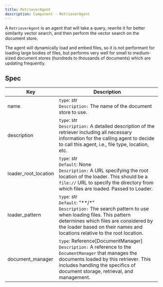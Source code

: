 ```yaml
---
title: RetrieverAgent
description: Component - RetrieverAgent
---
```

A `RetrieverAgent` is an agent that will take a query, rewrite it for better similarity vector search, and then perform
the vector search on the document store. 

The agent will dynamically load and embed files, so it is not performant for loading large bodies of files, but performs
very well for small to medium-sized document stores (hundreds to thousands of documents) which are updating frequently.


## Spec

| Key                  | Description                                                                                                                                                                                                                           |
|----------------------|---------------------------------------------------------------------------------------------------------------------------------------------------------------------------------------------------------------------------------------|
| name                 | `type`: str<br/>`Description:` The name of the document store to use.                                                                                                                                                                 |
| description          | `type`: str<br/>`Description:` A detailed description of the retriever including all necessary information for the calling agent to decide to call this agent, i.e., file type, location, etc.                                        |
| loader_root_location | `type`: str<br/>`Default`: None<br/>`Description:` A URL specifying the root location of the loader. This should be a `file://` URL to specify the directory from which files are loaded. Passed to Loader.                           |
| loader_pattern       | `type`: str<br/>`Default`: "**/*"<br/>`Description:` The search pattern to use when loading files. This pattern determines which files are considered by the loader based on their names and locations relative to the root location. |
| document_manager     | `type`: Reference[DocumentManager]<br/>`Description:` A reference to the `DocumentManager` that manages the documents loaded by this retriever. This includes handling the specifics of document storage, retrieval, and management.  |

